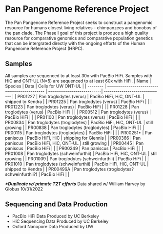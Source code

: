 # Pan Pangenome Reference Project

The Pan Pangenome Reference Project seeks to construct a pangenomic resource for humans closest living relatives - chimpanzees and bonobos of the pan clade.
The Phase I goal of this project is produce a high quality resource for comparative genomics and comparative population genetics that can be intergrated directly with the ongoing efforts of the Human Pangenome Reference Project (HRPC). 

## Samples
All samples are sequenced to at least 30x with PacBio HiFi. Samples with HiC and ONT-UL (N=5) are sequenced to at least 60x with HiFi.
| Name      | Species                                        | Data                       |  Cells for  UW  ONT-UL         |
| --------  | ---------------------------------------------- | ---------------------------| ------------------------------ |
| PR01227   | Pan troglodytes (verus)                        | PacBio HiFi, HiC, ONT-UL   | shipped to Kendra              |
| PR01225   | Pan troglodytes (verus)                        | PacBio HiFi                |                                |
| PR01223   | Pan troglodytes (verus)                        | PacBio HiFi                |                                |
| PR01228   | Pan troglodytes (verus)                        | PacBio HiFi                |                                |
| PR00512   | Pan troglodytes (verus)                        | PacBio HiFi                |                                |
| PR01100   | Pan troglodytes (verus)                        | PacBio HiFi                |                                |
| PR00834   | Pan troglodytes (troglodytes)                  | PacBio HiFi, HiC, ONT-UL   | still growing                  |
| PR00838   | Pan troglodytes (troglodytes)                  | PacBio HiFi                |                                |
| PR00115   | Pan troglodytes (troglodytes)                  | PacBio HiFi                |                                |
| PR00251\* | Pan paniscus                                   | PacBio HiFi, HiC           | shipping for Glennis           |
| PR00366   | Pan paniscus                                   | PacBio HiFi, HiC, ONT-UL   | still growing                  |
| PR00445   | Pan paniscus                                   | PacBio HiFi                |                                |
| PR00249   | Pan paniscus                                   | PacBio HiFi                |                                |
| PR01008   | Pan troglodytes (schweinfurthii)               | PacBio HiFi, HiC, ONT-UL   | still growing                  |
| PR01009   | Pan troglodytes (schweinfurthii)               | PacBio HiFi                |                                |
| PR01010   | Pan troglodytes (schweinfurthii)               | PacBio HiFi, HiC, ONT-UL   | shipped to Kendra              |
| PR00496A  | Pan troglodytes (troglodytes? schweinfurthii?) | PacBio HiFi                |                                |

***\*Duplicate w/ primate T2T efforts*** Data shared w/ William Harvey by Globus 10/31/2022

## Sequencing and Data Production
- PacBio HiFi Data Produced by UC Berkeley
- HiC Sequencing Data Produced by UC Berkeley
- Oxford Nanopore Data Produced by UW

